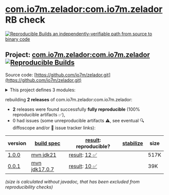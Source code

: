 [com.io7m.zelador:com.io7m.zelador](https://central.sonatype.com/artifact/com.io7m.zelador/com.io7m.zelador/versions) RB check
=======

[![Reproducible Builds](https://reproducible-builds.org/images/logos/rb.svg) an independently-verifiable path from source to binary code](https://reproducible-builds.org/)

## Project: [com.io7m.zelador:com.io7m.zelador](https://central.sonatype.com/artifact/com.io7m.zelador/com.io7m.zelador/versions) [![Reproducible Builds](https://img.shields.io/endpoint?url=https://raw.githubusercontent.com/jvm-repo-rebuild/reproducible-central/master/content/com/io7m/zelador/badge.json)](https://github.com/jvm-repo-rebuild/reproducible-central/blob/master/content/com/io7m/zelador/README.md)

Source code: [https://github.com/io7m/zelador.git](https://github.com/io7m/zelador.git)

<details><summary>This project defines 3 modules:</summary>

* [com.io7m.zelador:com.io7m.zelador](https://central.sonatype.com/artifact/com.io7m.zelador/com.io7m.zelador/overview)
* [com.io7m.zelador:com.io7m.zelador.test_extension](https://central.sonatype.com/artifact/com.io7m.zelador/com.io7m.zelador.test_extension/overview)
* [com.io7m.zelador:com.io7m.zelador.tests](https://central.sonatype.com/artifact/com.io7m.zelador/com.io7m.zelador.tests/overview)
</details>

rebuilding **2 releases** of com.io7m.zelador:com.io7m.zelador:
- **2** releases were found successfully **fully reproducible** (100% reproducible artifacts :white_check_mark:),
- 0 had issues (some unreproducible artifacts :warning:, see eventual :mag: diffoscope and/or :memo: issue tracker links):

| version | [build spec](/BUILDSPEC.md) | [result](https://reproducible-builds.org/docs/jvm/): reproducible? | [stabilize](https://github.com/google/oss-rebuild/blob/main/cmd/stabilize/README.md) | size |
| -- | --------- | ------ | ------ | -- |
| [1.0.0](https://central.sonatype.com/artifact/com.io7m.zelador/com.io7m.zelador/1.0.0/pom) | [mvn jdk21](com.io7m.zelador-1.0.0.buildspec) | [result](com.io7m.zelador-1.0.0.buildinfo): [12 :white_check_mark: ](com.io7m.zelador-1.0.0.buildcompare) | | 517K |
| [0.0.1](https://central.sonatype.com/artifact/com.io7m.zelador/com.io7m.zelador/0.0.1/pom) | [mvn jdk17.0.7](com.io7m.zelador-0.0.1.buildspec) | [result](com.io7m.zelador-0.0.1.buildinfo): [10 :white_check_mark: ](com.io7m.zelador-0.0.1.buildcompare) | | 39K |

<i>(size is calculated without javadoc, that has been excluded from reproducibility checks)</i>
